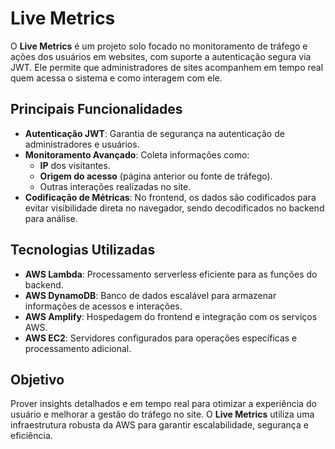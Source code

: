 # Live Metrics

O **Live Metrics** é um projeto solo focado no monitoramento de tráfego e ações dos usuários em websites, com suporte a autenticação segura via JWT. Ele permite que administradores de sites acompanhem em tempo real quem acessa o sistema e como interagem com ele.

## Principais Funcionalidades

- **Autenticação JWT**: Garantia de segurança na autenticação de administradores e usuários.
- **Monitoramento Avançado**: Coleta informações como:
  - **IP** dos visitantes.
  - **Origem do acesso** (página anterior ou fonte de tráfego).
  - Outras interações realizadas no site.
- **Codificação de Métricas**: No frontend, os dados são codificados para evitar visibilidade direta no navegador, sendo decodificados no backend para análise.

## Tecnologias Utilizadas

- **AWS Lambda**: Processamento serverless eficiente para as funções do backend.
- **AWS DynamoDB**: Banco de dados escalável para armazenar informações de acessos e interações.
- **AWS Amplify**: Hospedagem do frontend e integração com os serviços AWS.
- **AWS EC2**: Servidores configurados para operações específicas e processamento adicional.

## Objetivo

Prover insights detalhados e em tempo real para otimizar a experiência do usuário e melhorar a gestão do tráfego no site. O **Live Metrics** utiliza uma infraestrutura robusta da AWS para garantir escalabilidade, segurança e eficiência.